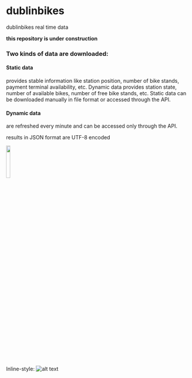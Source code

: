 # dublinbikes
dublinbikes real time data


 **this repository is under construction**
 
 

### Two kinds of data are downloaded:

#### Static data 
provides stable information like station position, number of bike stands, payment terminal availability, etc.
Dynamic data provides station state, number of available bikes, number of free bike stands, etc.
Static data can be downloaded manually in file format or accessed through the API. 

#### Dynamic data 
are refreshed every minute and can be accessed only through the API.


results in JSON format are UTF-8 encoded

<img src="https://user-images.githubusercontent.com/24633926/27997874-f7f9f9dc-64f8-11e7-8e68-a585df5ce772.png" width="15%"></img> 


Inline-style: 
![alt text](https://github.com/Theophano/markdown-here/raw/master/src/common/images/github.png "Logo Title Text 1")
